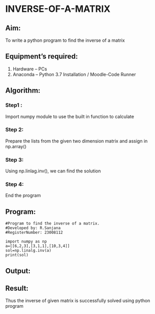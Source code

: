# INVERSE-OF-A-MATRIX
## Aim:
To write a python program to find the inverse of a matrix
## Equipment’s required:
1. 	Hardware – PCs
2. 	Anaconda – Python 3.7 Installation / Moodle-Code Runner
## Algorithm:
### Step1 : 
Import numpy module to use the built in function to calculate
### Step 2: 
Prepare the lists from the given two dimension matrix and assign in np.array()
### Step 3:
Using np.linlag.inv(), we can find the solution 
### Step 4: 
End the program
## Program:
```
#Program to find the inverse of a matrix.
#Developed by: R.Sanjana
#RegisterNumber: 23008112

import numpy as np
a=[[6,2,3],[3,1,1],[10,3,4]]
sol=np.linalg.inv(a)
print(sol)
```
## Output:
## Result:
Thus the inverse of given matrix is successfully solved using python program

